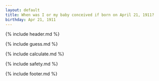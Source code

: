 ```yaml
---
layout: default
title: When was I or my baby conceived if born on April 21, 1911?
birthday: Apr 21, 1911
---
```


{% include header.md %}

{% include guess.md %}

{% include calculate.md %}

{% include safety.md %}

{% include footer.md %}




